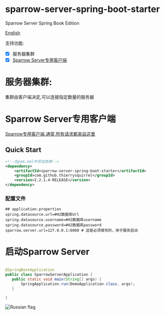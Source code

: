 # sparrow-server-spring-boot-starter

Sparrow Server Spring Book Edition

[English](./README.md)

支持功能:

- [x] 服务器集群
- [x] [Sparrow Server专用客户端](https://github.com/ThierrySquirrel/sparrow-spring-boot-starter)

# 服务器集群:

集群由客户端决定,可以连接指定数量的服务器

# Sparrow Server专用客户端

[Sparrow专用客户端,通常,所有请求都来自这里](https://github.com/ThierrySquirrel/sparrow-spring-boot-starter)

## Quick Start

```xml
<!--在pom.xml中添加依赖-->
<dependency>
    <artifactId>sparrow-server-spring-boot-starter</artifactId>
    <groupId>com.github.thierrysquirrel</groupId>
    <version>2.2.1.4-RELEASE</version>
</dependency>
``` 

### 配置文件

 ```properties
 ## application.properties
spring.datasource.url=#H2数据库Url
spring.datasource.username=#H2数据库username
spring.datasource.password=#H2数据库password
sparrow.server.url=127.0.0.1:6060 # 这是必须填写的，用于服务启动
 ```

# 启动Sparrow Server

 ```java

@SpringBootApplication
public class SparrowServerApplication {
	public static void main(String[] args) {
		SpringApplication.run(DemoApplication.class, args);
	}

}
 ```
 
![Russian flag](https://user-images.githubusercontent.com/49895274/190372565-74be17ee-71f3-433c-81eb-089816e0c8bf.png)

 

